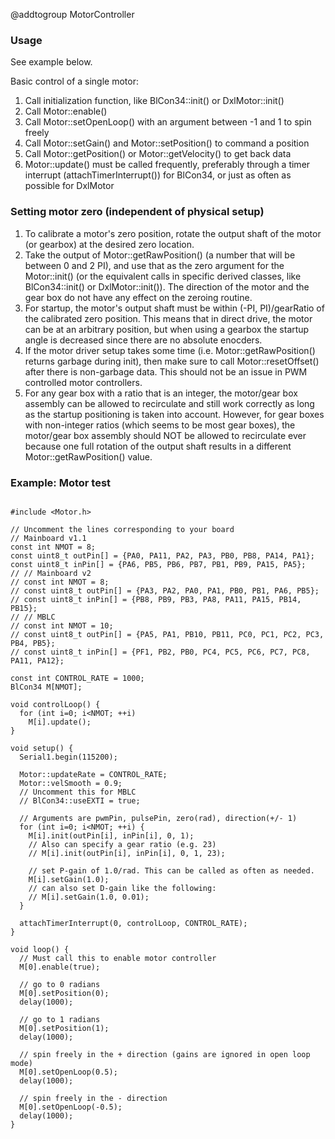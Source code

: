 @addtogroup MotorController

### Usage

See example below.

Basic control of a single motor:
1. Call initialization function, like BlCon34::init() or DxlMotor::init()
2. Call Motor::enable()
3. Call Motor::setOpenLoop() with an argument between -1 and 1 to spin freely
4. Call Motor::setGain() and Motor::setPosition() to command a position
5. Call Motor::getPosition() or Motor::getVelocity() to get back data
6. Motor::update() must be called frequently, preferably through a timer interrupt (attachTimerInterrupt()) for BlCon34, or just as often as possible for DxlMotor

### Setting motor zero (independent of physical setup)

1. To calibrate a motor's zero position, rotate the output shaft of the motor (or gearbox) at the desired zero location.
2. Take the output of Motor::getRawPosition() (a number that will be between 0 and 2 PI), and use that as the zero argument for the Motor::init() (or the equivalent calls in specific derived classes, like BlCon34::init() or DxlMotor::init()). The direction of the motor and the gear box do not have any effect on the zeroing routine.
3. For startup, the motor's output shaft must be within (-PI, PI)/gearRatio of the calibrated zero position. This means that in direct drive, the motor can be at an arbitrary position, but when using a gearbox the startup angle is decreased since there are no absolute enocders.
4. If the motor driver setup takes some time (i.e. Motor::getRawPosition() returns garbage during init), then make sure to call Motor::resetOffset() after there is non-garbage data. This should not be an issue in PWM controlled motor controllers.
5. For any gear box with a ratio that is an integer, the motor/gear box assembly can be allowed to recirculate and still work correctly as long as the startup positioning is taken into account. However, for gear boxes with non-integer ratios (which seems to be most gear boxes), the motor/gear box assembly should NOT be allowed to recirculate ever because one full rotation of the output shaft results in a different Motor::getRawPosition() value.

### Example: Motor test

~~~{.cpp}

#include <Motor.h>

// Uncomment the lines corresponding to your board
// Mainboard v1.1
const int NMOT = 8;
const uint8_t outPin[] = {PA0, PA11, PA2, PA3, PB0, PB8, PA14, PA1};
const uint8_t inPin[] = {PA6, PB5, PB6, PB7, PB1, PB9, PA15, PA5};
// // Mainboard v2
// const int NMOT = 8;
// const uint8_t outPin[] = {PA3, PA2, PA0, PA1, PB0, PB1, PA6, PB5};
// const uint8_t inPin[] = {PB8, PB9, PB3, PA8, PA11, PA15, PB14, PB15};
// // MBLC
// const int NMOT = 10;
// const uint8_t outPin[] = {PA5, PA1, PB10, PB11, PC0, PC1, PC2, PC3, PB4, PB5};
// const uint8_t inPin[] = {PF1, PB2, PB0, PC4, PC5, PC6, PC7, PC8, PA11, PA12};

const int CONTROL_RATE = 1000;
BlCon34 M[NMOT];

void controlLoop() {
  for (int i=0; i<NMOT; ++i)
    M[i].update();
}

void setup() {
  Serial1.begin(115200);

  Motor::updateRate = CONTROL_RATE;
  Motor::velSmooth = 0.9;
  // Uncomment this for MBLC
  // BlCon34::useEXTI = true;

  // Arguments are pwmPin, pulsePin, zero(rad), direction(+/- 1)
  for (int i=0; i<NMOT; ++i) {
    M[i].init(outPin[i], inPin[i], 0, 1);
    // Also can specify a gear ratio (e.g. 23)
    // M[i].init(outPin[i], inPin[i], 0, 1, 23);

    // set P-gain of 1.0/rad. This can be called as often as needed.
    M[i].setGain(1.0);
    // can also set D-gain like the following:
    // M[i].setGain(1.0, 0.01);
  }

  attachTimerInterrupt(0, controlLoop, CONTROL_RATE);
}

void loop() {
  // Must call this to enable motor controller
  M[0].enable(true);

  // go to 0 radians
  M[0].setPosition(0);
  delay(1000);

  // go to 1 radians
  M[0].setPosition(1);
  delay(1000);

  // spin freely in the + direction (gains are ignored in open loop mode)
  M[0].setOpenLoop(0.5);
  delay(1000);

  // spin freely in the - direction
  M[0].setOpenLoop(-0.5);
  delay(1000);
}

~~~
